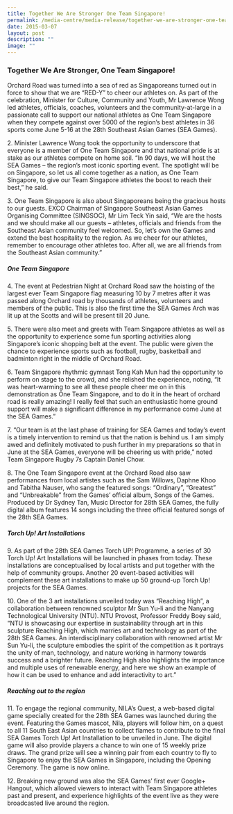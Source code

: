 ```yaml
---
title: Together We Are Stronger One Team Singapore!
permalink: /media-centre/media-release/together-we-are-stronger-one-team-singapore/
date: 2015-03-07
layout: post
description: ""
image: ""
---
```

### **Together We Are Stronger, One Team Singapore!**
Orchard Road was turned into a sea of red as Singaporeans turned out in force to show that we are “RED-Y” to cheer our athletes on. As part of the celebration, Minister for Culture, Community and Youth, Mr Lawrence Wong led athletes, officials, coaches, volunteers and the community-at-large in a passionate call to support our national athletes as One Team Singapore when they compete against over 5000 of the region’s best athletes in 36 sports come June 5-16 at the 28th Southeast Asian Games (SEA Games).

2\. Minister Lawrence Wong took the opportunity to underscore that everyone is a member of One Team Singapore and that national pride is at stake as our athletes compete on home soil. “In 90 days, we will host the SEA Games – the region’s most iconic sporting event. The spotlight will be on Singapore, so let us all come together as a nation, as One Team Singapore, to give our Team Singapore athletes the boost to reach their best,” he said.

3\. One Team Singapore is also about Singaporeans being the gracious hosts to our guests. EXCO Chairman of Singapore Southeast Asian Games Organising Committee (SINGSOC), Mr Lim Teck Yin said, “We are the hosts and we should make all our guests – athletes, officials and friends from the Southeast Asian community feel welcomed. So, let’s own the Games and extend the best hospitality to the region. As we cheer for our athletes, remember to encourage other athletes too. After all, we are all friends from the Southeast Asian community.”

##### **One Team Singapore**

4\. The event at Pedestrian Night at Orchard Road saw the hoisting of the largest ever Team Singapore flag measuring 10 by 7 metres after it was passed along Orchard road by thousands of athletes, volunteers and members of the public. This is also the first time the SEA Games Arch was lit up at the Scotts and will be present till 20 June.

5\. There were also meet and greets with Team Singapore athletes as well as the opportunity to experience some fun sporting activities along Singapore’s iconic shopping belt at the event. The public were given the chance to experience sports such as football, rugby, basketball and badminton right in the middle of Orchard Road.

6\. Team Singapore rhythmic gymnast Tong Kah Mun had the opportunity to perform on stage to the crowd, and she relished the experience, noting, “It was heart-warming to see all these people cheer me on in this demonstration as One Team Singapore, and to do it in the heart of orchard road is really amazing! I really feel that such an enthusiastic home ground support will make a significant difference in my performance come June at the SEA Games.”

7\. “Our team is at the last phase of training for SEA Games and today’s event is a timely intervention to remind us that the nation is behind us. I am simply awed and definitely motivated to push further in my preparations so that in June at the SEA Games, everyone will be cheering us with pride,” noted Team Singapore Rugby 7s Captain Daniel Chow.

8\. The One Team Singapore event at the Orchard Road also saw performances from local artistes such as the Sam Willows, Daphne Khoo and Tabitha Nauser, who sang the featured songs: “Ordinary”, “Greatest” and “Unbreakable” from the Games’ official album, Songs of the Games. Produced by Dr Sydney Tan, Music Director for 28th SEA Games, the fully digital album features 14 songs including the three official featured songs of the 28th SEA Games.

##### **Torch Up! Art Installations**

9\. As part of the 28th SEA Games Torch UP! Programme, a series of 30 Torch Up! Art Installations will be launched in phases from today. These installations are conceptualised by local artists and put together with the help of community groups. Another 20 event-based activities will complement these art installations to make up 50 ground-up Torch Up! projects for the SEA Games.

10\. One of the 3 art installations unveiled today was “Reaching High”, a collaboration between renowned sculptor Mr Sun Yu-li and the Nanyang Technological University (NTU). NTU Provost, Professor Freddy Boey said, “NTU is showcasing our expertise in sustainability through art in this sculpture Reaching High, which marries art and technology as part of the 28th SEA Games. An interdisciplinary collaboration with renowned artist Mr Sun Yu-li, the sculpture embodies the spirit of the competition as it portrays the unity of man, technology, and nature working in harmony towards success and a brighter future. Reaching High also highlights the importance and multiple uses of renewable energy, and here we show an example of how it can be used to enhance and add interactivity to art.”

##### **Reaching out to the region**

11\. To engage the regional community, NILA’s Quest, a web-based digital game specially created for the 28th SEA Games was launched during the event. Featuring the Games mascot, Nila, players will follow him, on a quest to all 11 South East Asian countries to collect flames to contribute to the final SEA Games Torch Up! Art Installation to be unveiled in June. The digital game will also provide players a chance to win one of 15 weekly prize draws. The grand prize will see a winning pair from each country to fly to Singapore to enjoy the SEA Games in Singapore, including the Opening Ceremony. The game is now online.

12\. Breaking new ground was also the SEA Games’ first ever Google+ Hangout, which allowed viewers to interact with Team Singapore athletes past and present, and experience highlights of the event live as they were broadcasted live around the region.
